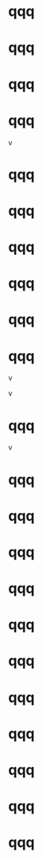 # qqq
# qqq
# qqq

# qqq
v
# qqq

# qqq
# qqq
# qqq
# qqq

# qqq
v

v
# qqq
v
# qqq

# qqq
# qqq
# qqq
# qqq

# qqq
# qqq
# qqq
# qqq

# qqq
# qqq

